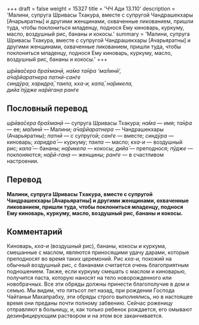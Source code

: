 +++
draft = false
weight = 15327
title = 'ЧЧ Ади 13.110'
description = 'Малини, супруга Шривасы Тхакура, вместе с супругой Чандрашекхары [Ачарьяратны] и другими женщинами, охваченные ликованием, пришли туда, чтобы поклониться младенцу, поднося Ему киноварь, куркуму, масло, воздушный рис, бананы и кокосы.'
summary = 'Малини, супруга Шривасы Тхакура, вместе с супругой Чандрашекхары [Ачарьяратны] и другими женщинами, охваченные ликованием, пришли туда, чтобы поклониться младенцу, поднося Ему киноварь, куркуму, масло, воздушный рис, бананы и кокосы.'
+++

_ш́рӣва̄сера бра̄хман̣ӣ, на̄ма та̄н̇ра ‘ма̄линӣ’,  
а̄ча̄рйаратнера патнӣ-сан̇ге  
синдӯра, харидра̄, таила, кха-и, кала̄, на̄рикела,  
дийа̄ пӯдже на̄рӣган̣а ран̇ге_

## Пословный перевод

_ш́рӣва̄сера_ _бра̄хман̣ӣ_ — супруга Шривасы Тхакура; _на̄ма_ — имя; _та̄н̇ра_ — ее; _ма̄линӣ_ — Малини; _а̄ча̄рйаратнера_ — Чандрашекхары (Ачарьяратны); _патнӣ_ — с супругой; _сан̇ге_ — вместе; _синдӯра_ — киноварь; _харидра̄_ — куркуму; _таила_ — масло; _кха_\-_и_ — воздушный рис; _кала̄_ — бананы; _на̄рикела_ — кокосы; _дийа̄_ — преподнося; _пӯдже_ — поклоняются; _на̄рӣ_\-_ган̣а_ — женщины; _ран̇ге_ — в счастливом настроении.

## Перевод

**Малини, супруга Шривасы Тхакура, вместе с супругой Чандрашекхары \[Ачарьяратны\] и другими женщинами, охваченные ликованием, пришли туда, чтобы поклониться младенцу, поднося Ему киноварь, куркуму, масло, воздушный рис, бананы и кокосы.**

## Комментарий

Киноварь, _кха-и_ (воздушный рис), бананы, кокосы и куркума, смешанные с маслом, являются приносящими удачу дарами, которые преподносят во время таких церемоний. Рис _кха-и,_ похожий на обычный воздушный рис, с бананами считается очень благоприятным подношением. Также, если куркуму смешать с маслом и киноварью, получится паста, которую наносят на тело новорожденного или новобрачных. Все эти обряды должны принести благополучие в дом и семью. Мы видим, что пятьсот лет назад, при рождении Господа Чайтаньи Махапрабху, эти обряды строго выполнялись, но в настоящее время они преданы почти полному забвению. Сейчас роженицу отправляют в больницу, и, как только ребенок рождается, его омывают дезинфицирующим раствором и на этом все заканчивается.

